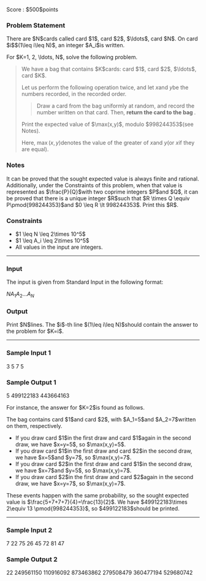 
<div>

<span>

<span>

<p>
Score : $500$points
</p>

<div>

<section>

### **Problem Statement**

<p>
There are $N$cards called card $1$, card $2$, $\ldots$, card $N$. On card $i$$(1\leq i\leq N)$, an integer $A_i$is written.
</p>

<p>
For $K=1, 2, \ldots, N$, solve the following problem.
</p>

<blockquote>

<p>
We have a bag that contains $K$cards: card $1$, card $2$, $\ldots$, card $K$.

Let us perform the following operation twice, and let $x$and $y$be the numbers recorded, in the recorded order.
</p>

<blockquote>

<p>
Draw a card from the bag uniformly at random, and record the number written on that card. Then, 
<strong>
return the card to the bag
</strong>
.
</p>

</blockquote>

<p>
Print the expected value of $\max(x,y)$, modulo $998244353$(see Notes).

Here, $\max(x,y)$denotes the value of the greater of $x$and $y$(or $x$if they are equal).
</p>

</blockquote>

</section>

</div>

<div>

<section>

### **Notes**

<p>
It can be proved that the sought expected value is always finite and rational. Additionally, under the Constraints of this problem, when that value is represented as $\frac{P}{Q}$with two coprime integers $P$and $Q$, it can be proved that there is a unique integer $R$such that $R \times Q \equiv P\pmod{998244353}$and $0 \leq R \lt 998244353$. Print this $R$.
</p>

</section>

</div>

<div>

<section>

### **Constraints**

<ul>

<li>
$1 \leq N \leq 2\times 10^5$
</li>

<li>
$1 \leq A_i \leq 2\times 10^5$
</li>

<li>
All values in the input are integers.
</li>

</ul>

</section>

</div>

---

<div>

<div>

<section>

### **Input**

<p>
The input is given from Standard Input in the following format:
</p>

<div>

$N$$A_1$$A_2$$\ldots$$A_N$
</div>

</section>

</div>

<div>

<section>

### **Output**

<p>
Print $N$lines. The $i$-th line $(1\leq i\leq N)$should contain the answer to the problem for $K=i$.
</p>

</section>

</div>

</div>

---

<div>

<section>

### **Sample Input 1**

<div>

3
5 7 5

</div>

</section>

</div>

<div>

<section>

### **Sample Output 1**

<div>

5
499122183
443664163

</div>

<p>
For instance, the answer for $K=2$is found as follows.
</p>

<p>
The bag contains card $1$and card $2$, with $A_1=5$and $A_2=7$written on them, respectively.
</p>

<ul>

<li>
If you draw card $1$in the first draw and card $1$again in the second draw, we have $x=y=5$, so $\max(x,y)=5$.
</li>

<li>
If you draw card $1$in the first draw and card $2$in the second draw, we have $x=5$and $y=7$, so $\max(x,y)=7$.
</li>

<li>
If you draw card $2$in the first draw and card $1$in the second draw, we have $x=7$and $y=5$, so $\max(x,y)=7$.
</li>

<li>
If you draw card $2$in the first draw and card $2$again in the second draw, we have $x=y=7$, so $\max(x,y)=7$.
</li>

</ul>

<p>
These events happen with the same probability, so the sought expected value is $\frac{5+7+7+7}{4}=\frac{13}{2}$.
We have $499122183\times 2\equiv 13 \pmod{998244353}$, so $499122183$should be printed.
</p>

</section>

</div>

---

<div>

<section>

### **Sample Input 2**

<div>

7
22 75 26 45 72 81 47

</div>

</section>

</div>

<div>

<section>

### **Sample Output 2**

<div>

22
249561150
110916092
873463862
279508479
360477194
529680742

</div>

</section>

</div>

</span>

</span>

</div>
